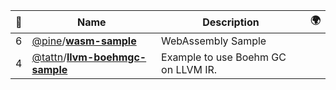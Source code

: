 |:star2: | Name | Description | 🌍|
|---|---|---|---|
|6|[@pine](https://github.com/pine)/[**wasm-sample**](https://github.com/pine/wasm-sample)|WebAssembly Sample||
|4|[@tattn](https://github.com/tattn)/[**llvm-boehmgc-sample**](https://github.com/tattn/llvm-boehmgc-sample)|Example to use Boehm GC on LLVM IR.||

